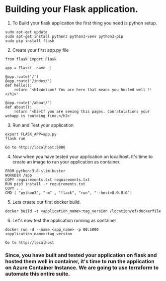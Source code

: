 # Building your Flask application.
1. To Build your flask application the first thing you need is python setup.
```
sudo apt-get update 
sudo apt-get install python3 python3-venv python3-pip 
sudo pip install flask
```
2. Create your first app.py file
```
from flask import Flask

app = Flask(__name__)

@app.route('/')
@app.route('/index/')
def hello():
    return '<h1>Welcom! You are here that means you hosted well !!</h1>'

@app.route('/about/')
def about():
    return '<h2>If you are seeing this pages. Conratulations your webapp is routeing fine.</h2>'
```
3. Run and Test your application
```
export FLASK_APP=app.py
flask run
```
```
Go to http://localhost:5000
```
4. Now when you have tested your application on localhost. It's time to create an image to run your application as container.
```
FROM python:3.8-slim-buster
WORKDIR /app
COPY requirements.txt requirements.txt
RUN pip3 install -r requirements.txt
COPY . .
CMD [ "python3", "-m" , "flask", "run", "--host=0.0.0.0"]
```
5. Lets create our first docker build.
```
docker build -t <application_name>:tag_version /location/of/dockerfile
```
6. Let's now test the application running as container
```
docker run -d --name <app_name> -p 80:5000 <application_name>:tag_version
```
```
Go to http://localhost
```

### Since, you have built and tested your application on flask and hosted them well in container, it's time to run the application on Azure Container Instance. We are going to use terraform to automate this entire suite.

